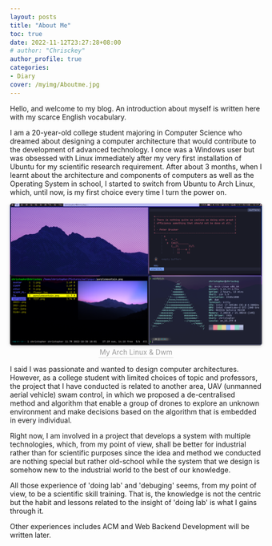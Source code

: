 ```yaml
---
layout: posts
title: "About Me"
toc: true
date: 2022-11-12T23:27:28+08:00
# author: "Chrisckey"
author_profile: true
categories:
- Diary
cover: /myimg/Aboutme.jpg
---
```


Hello, and welcome to my blog. An introduction about myself is written here with my scarce English vocabulary.

I am a 20-year-old college student majoring in Computer Science who dreamed about designing a computer architecture that would contribute to the development of advanced technology. I once was a Windows user but was obsessed with Linux immediately after my very first installation of Ubuntu for my scientific research requirement. After about 3 months, when I learnt about the architecture and components of computers as well as the Operating System in school, I started to switch from Ubuntu to Arch Linux, which, until now, is my first choice every time I turn the power on. 

<!-- more -->

<center>
    <img style="border-radius: 0.3125em;box-shadow: 0 2px 4px 0 rgba(34,36,38,.12),0 2px 10px 0 rgba(34,36,38,.08);"
        src="/img/image_2022-11-14-12-20-13.png"><br>
    <div style="color:orange; border-bottom: 1px solid #d9d9d9;display: inline-block;color: #999;padding: 2px;">My Arch Linux & Dwm</div>
</center>

I said I was passionate and wanted to design computer architectures. However, as a college student with limited choices of topic and professors, the project that I have conducted is related to another area, UAV (unmanned aerial vehicle) swam control, in which we proposed a de-centralised method and algorithm that enable a group of drones to explore an unknown environment and make decisions based on the algorithm that is embedded in every individual.
 
Right now, I am involved in a project that develops a system with multiple technologies, which, from my point of view, shall be better for industrial rather than for scientific purposes since the idea and method we conducted are nothing special but rather old-school while the system that we design is somehow new to the industrial world to the best of our knowledge.

All those experience of 'doing lab' and 'debuging' seems, from my point of view, to be a scientific skill training. That is, the knowledge is not the centric but the habit and lessons related to the insight of 'doing lab' is what I gains through it.

Other experiences includes ACM and Web Backend Development will be written later.
